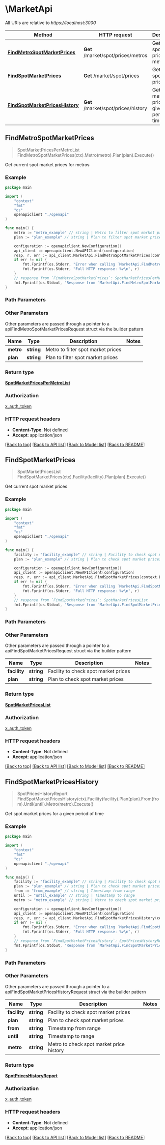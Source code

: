 # \MarketApi

All URIs are relative to *https://localhost:3000*

Method | HTTP request | Description
------------- | ------------- | -------------
[**FindMetroSpotMarketPrices**](MarketApi.md#FindMetroSpotMarketPrices) | **Get** /market/spot/prices/metros | Get current spot market prices for metros
[**FindSpotMarketPrices**](MarketApi.md#FindSpotMarketPrices) | **Get** /market/spot/prices | Get current spot market prices
[**FindSpotMarketPricesHistory**](MarketApi.md#FindSpotMarketPricesHistory) | **Get** /market/spot/prices/history | Get spot market prices for a given period of time



## FindMetroSpotMarketPrices

> SpotMarketPricesPerMetroList FindMetroSpotMarketPrices(ctx).Metro(metro).Plan(plan).Execute()

Get current spot market prices for metros



### Example

```go
package main

import (
    "context"
    "fmt"
    "os"
    openapiclient "./openapi"
)

func main() {
    metro := "metro_example" // string | Metro to filter spot market prices (optional)
    plan := "plan_example" // string | Plan to filter spot market prices (optional)

    configuration := openapiclient.NewConfiguration()
    api_client := openapiclient.NewAPIClient(configuration)
    resp, r, err := api_client.MarketApi.FindMetroSpotMarketPrices(context.Background()).Metro(metro).Plan(plan).Execute()
    if err != nil {
        fmt.Fprintf(os.Stderr, "Error when calling `MarketApi.FindMetroSpotMarketPrices``: %v\n", err)
        fmt.Fprintf(os.Stderr, "Full HTTP response: %v\n", r)
    }
    // response from `FindMetroSpotMarketPrices`: SpotMarketPricesPerMetroList
    fmt.Fprintf(os.Stdout, "Response from `MarketApi.FindMetroSpotMarketPrices`: %v\n", resp)
}
```

### Path Parameters



### Other Parameters

Other parameters are passed through a pointer to a apiFindMetroSpotMarketPricesRequest struct via the builder pattern


Name | Type | Description  | Notes
------------- | ------------- | ------------- | -------------
 **metro** | **string** | Metro to filter spot market prices | 
 **plan** | **string** | Plan to filter spot market prices | 

### Return type

[**SpotMarketPricesPerMetroList**](SpotMarketPricesPerMetroList.md)

### Authorization

[x_auth_token](../README.md#x_auth_token)

### HTTP request headers

- **Content-Type**: Not defined
- **Accept**: application/json

[[Back to top]](#) [[Back to API list]](../README.md#documentation-for-api-endpoints)
[[Back to Model list]](../README.md#documentation-for-models)
[[Back to README]](../README.md)


## FindSpotMarketPrices

> SpotMarketPricesList FindSpotMarketPrices(ctx).Facility(facility).Plan(plan).Execute()

Get current spot market prices



### Example

```go
package main

import (
    "context"
    "fmt"
    "os"
    openapiclient "./openapi"
)

func main() {
    facility := "facility_example" // string | Facility to check spot market prices (optional)
    plan := "plan_example" // string | Plan to check spot market prices (optional)

    configuration := openapiclient.NewConfiguration()
    api_client := openapiclient.NewAPIClient(configuration)
    resp, r, err := api_client.MarketApi.FindSpotMarketPrices(context.Background()).Facility(facility).Plan(plan).Execute()
    if err != nil {
        fmt.Fprintf(os.Stderr, "Error when calling `MarketApi.FindSpotMarketPrices``: %v\n", err)
        fmt.Fprintf(os.Stderr, "Full HTTP response: %v\n", r)
    }
    // response from `FindSpotMarketPrices`: SpotMarketPricesList
    fmt.Fprintf(os.Stdout, "Response from `MarketApi.FindSpotMarketPrices`: %v\n", resp)
}
```

### Path Parameters



### Other Parameters

Other parameters are passed through a pointer to a apiFindSpotMarketPricesRequest struct via the builder pattern


Name | Type | Description  | Notes
------------- | ------------- | ------------- | -------------
 **facility** | **string** | Facility to check spot market prices | 
 **plan** | **string** | Plan to check spot market prices | 

### Return type

[**SpotMarketPricesList**](SpotMarketPricesList.md)

### Authorization

[x_auth_token](../README.md#x_auth_token)

### HTTP request headers

- **Content-Type**: Not defined
- **Accept**: application/json

[[Back to top]](#) [[Back to API list]](../README.md#documentation-for-api-endpoints)
[[Back to Model list]](../README.md#documentation-for-models)
[[Back to README]](../README.md)


## FindSpotMarketPricesHistory

> SpotPricesHistoryReport FindSpotMarketPricesHistory(ctx).Facility(facility).Plan(plan).From(from).Until(until).Metro(metro).Execute()

Get spot market prices for a given period of time



### Example

```go
package main

import (
    "context"
    "fmt"
    "os"
    openapiclient "./openapi"
)

func main() {
    facility := "facility_example" // string | Facility to check spot market prices
    plan := "plan_example" // string | Plan to check spot market prices
    from := "from_example" // string | Timestamp from range
    until := "until_example" // string | Timestamp to range
    metro := "metro_example" // string | Metro to check spot market price history (optional)

    configuration := openapiclient.NewConfiguration()
    api_client := openapiclient.NewAPIClient(configuration)
    resp, r, err := api_client.MarketApi.FindSpotMarketPricesHistory(context.Background()).Facility(facility).Plan(plan).From(from).Until(until).Metro(metro).Execute()
    if err != nil {
        fmt.Fprintf(os.Stderr, "Error when calling `MarketApi.FindSpotMarketPricesHistory``: %v\n", err)
        fmt.Fprintf(os.Stderr, "Full HTTP response: %v\n", r)
    }
    // response from `FindSpotMarketPricesHistory`: SpotPricesHistoryReport
    fmt.Fprintf(os.Stdout, "Response from `MarketApi.FindSpotMarketPricesHistory`: %v\n", resp)
}
```

### Path Parameters



### Other Parameters

Other parameters are passed through a pointer to a apiFindSpotMarketPricesHistoryRequest struct via the builder pattern


Name | Type | Description  | Notes
------------- | ------------- | ------------- | -------------
 **facility** | **string** | Facility to check spot market prices | 
 **plan** | **string** | Plan to check spot market prices | 
 **from** | **string** | Timestamp from range | 
 **until** | **string** | Timestamp to range | 
 **metro** | **string** | Metro to check spot market price history | 

### Return type

[**SpotPricesHistoryReport**](SpotPricesHistoryReport.md)

### Authorization

[x_auth_token](../README.md#x_auth_token)

### HTTP request headers

- **Content-Type**: Not defined
- **Accept**: application/json

[[Back to top]](#) [[Back to API list]](../README.md#documentation-for-api-endpoints)
[[Back to Model list]](../README.md#documentation-for-models)
[[Back to README]](../README.md)

